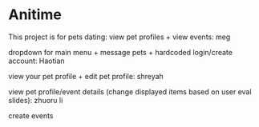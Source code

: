 # Anitime
This project is for pets dating:
view pet profiles + view events: meg

dropdown for main menu + message pets + hardcoded login/create account: Haotian

view your pet profile + edit pet profile: shreyah

view pet profile/event details (change displayed items based on user eval slides): zhuoru li

create events
